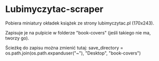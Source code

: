 # Lubimyczytac-scraper

Pobiera miniatury okładek książek ze strony lubimyczytac.pl (170x243). 

Zapisuje je na pulpicie w folderze "book-covers" (jeśli takiego nie ma, tworzy go). 

Ścieżkę do zapisu można zmienić tutaj:
save_directory = os.path.join(os.path.expanduser("~"), "Desktop", "book-covers")


